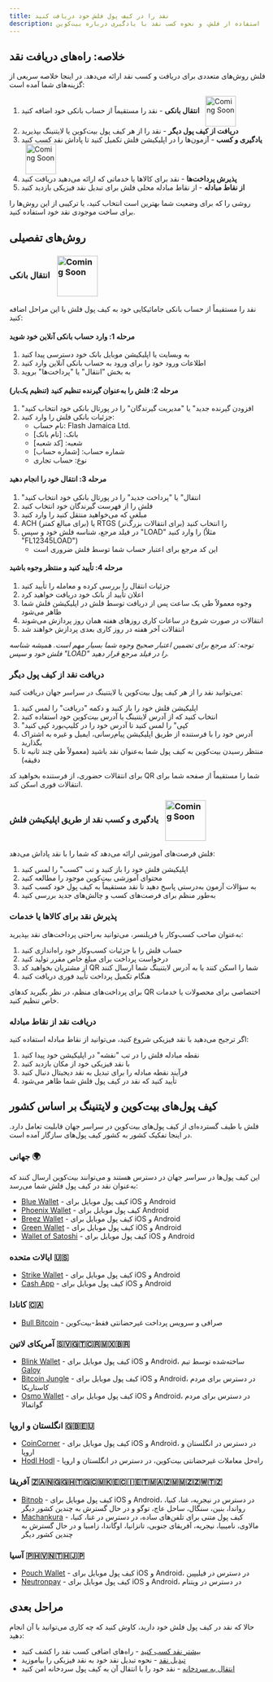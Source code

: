 ```yaml
---
title: نقد را در کیف پول فلش خود دریافت کنید
description: نحوه دریافت نقد از هر نقطه در جهان با استفاده از فلش، و نحوه کسب نقد با یادگیری درباره بیت‌کوین.
---
```


## خلاصه: راه‌های دریافت نقد

فلش روش‌های متعددی برای دریافت و کسب نقد ارائه می‌دهد. در اینجا خلاصه سریعی از گزینه‌های شما آمده است:

1. **انتقال بانکی** - نقد را مستقیماً از حساب بانکی خود اضافه کنید <img src="https://png.pngtree.com/png-clipart/20221211/ourmid/pngtree-coming-soon-banner-png-image_6519489.png" alt="Coming Soon" style="height: 60px; display: inline-block; vertical-align: middle; margin-left: 8px;">
2. **دریافت از کیف پول دیگر** - نقد را از هر کیف پول بیت‌کوین یا لایتنینگ بپذیرید
3. **یادگیری و کسب** - آزمون‌ها را در اپلیکیشن فلش تکمیل کنید تا پاداش نقد کسب کنید <img src="https://png.pngtree.com/png-clipart/20221211/ourmid/pngtree-coming-soon-banner-png-image_6519489.png" alt="Coming Soon" style="height: 60px; display: inline-block; vertical-align: middle; margin-left: 8px;">
4. **پذیرش پرداخت‌ها** - نقد برای کالاها یا خدماتی که ارائه می‌دهید دریافت کنید
5. **از نقاط مبادله** - از نقاط مبادله محلی فلش برای تبدیل نقد فیزیکی بازدید کنید

روشی را که برای وضعیت شما بهترین است انتخاب کنید، یا ترکیبی از این روش‌ها را برای ساخت موجودی نقد خود استفاده کنید.

## روش‌های تفصیلی

### انتقال بانکی <img src="https://png.pngtree.com/png-clipart/20221211/ourmid/pngtree-coming-soon-banner-png-image_6519489.png" alt="Coming Soon" style="height: 80px; display: inline-block; vertical-align: middle; margin-left: 10px;">

نقد را مستقیماً از حساب بانکی جامائیکایی خود به کیف پول فلش با این مراحل اضافه کنید:

#### مرحله 1: وارد حساب بانکی آنلاین خود شوید
1. به وبسایت یا اپلیکیشن موبایل بانک خود دسترسی پیدا کنید
2. اطلاعات ورود خود را برای ورود به حساب بانکی آنلاین وارد کنید
3. به بخش "انتقال" یا "پرداخت‌ها" بروید

#### مرحله 2: فلش را به‌عنوان گیرنده تنظیم کنید (تنظیم یک‌بار)
1. "افزودن گیرنده جدید" یا "مدیریت گیرندگان" را در پورتال بانکی خود انتخاب کنید
2. جزئیات بانکی فلش را وارد کنید:
   - نام حساب: Flash Jamaica Ltd.
   - بانک: [نام بانک]
   - شعبه: [کد شعبه]
   - شماره حساب: [شماره حساب]
   - نوع: حساب تجاری

#### مرحله 3: انتقال خود را انجام دهید
1. "انتقال" یا "پرداخت جدید" را در پورتال بانکی خود انتخاب کنید
2. فلش را از فهرست گیرندگان خود انتخاب کنید
3. مبلغی که می‌خواهید منتقل کنید را وارد کنید
4. ACH (برای مبالغ کمتر) یا RTGS (برای انتقالات بزرگ‌تر) را انتخاب کنید
5. در فیلد مرجع، شناسه فلش خود و سپس "LOAD" را وارد کنید (مثلاً "FL12345LOAD")
   - این کد مرجع برای اعتبار حساب شما توسط فلش ضروری است

#### مرحله 4: تأیید کنید و منتظر وجوه باشید
1. جزئیات انتقال را بررسی کرده و معامله را تأیید کنید
2. اعلان تأیید از بانک خود دریافت خواهید کرد
3. وجوه معمولاً طی یک ساعت پس از دریافت توسط فلش در اپلیکیشن فلش شما ظاهر می‌شود
4. انتقالات در صورت شروع در ساعات کاری روزهای هفته همان روز پردازش می‌شوند
5. انتقالات آخر هفته در روز کاری بعدی پردازش خواهند شد

*توجه: کد مرجع برای تضمین اعتبار صحیح وجوه شما بسیار مهم است. همیشه شناسه فلش خود و سپس "LOAD" را در فیلد مرجع قرار دهید.*

### دریافت نقد از کیف پول دیگر

می‌توانید نقد را از هر کیف پول بیت‌کوین یا لایتنینگ در سراسر جهان دریافت کنید:

1. اپلیکیشن فلش خود را باز کنید و دکمه "دریافت" را لمس کنید
2. انتخاب کنید که از آدرس لایتنینگ یا آدرس بیت‌کوین خود استفاده کنید
3. "کپی" را لمس کنید تا آدرس خود را در کلیپ‌بورد کپی کنید
4. آدرس خود را با فرستنده از طریق اپلیکیشن پیام‌رسانی، ایمیل و غیره به اشتراک بگذارید
5. منتظر رسیدن بیت‌کوین به کیف پول شما به‌عنوان نقد باشید (معمولاً طی چند ثانیه تا دقیقه)

برای انتقالات حضوری، از فرستنده بخواهید کد QR شما را مستقیماً از صفحه شما برای انتقالات فوری اسکن کند.

### یادگیری و کسب نقد از طریق اپلیکیشن فلش <img src="https://png.pngtree.com/png-clipart/20221211/ourmid/pngtree-coming-soon-banner-png-image_6519489.png" alt="Coming Soon" style="height: 80px; display: inline-block; vertical-align: middle; margin-left: 10px;">

فلش فرصت‌های آموزشی ارائه می‌دهد که شما را با نقد پاداش می‌دهد:

1. اپلیکیشن فلش خود را باز کنید و تب "کسب" را لمس کنید
2. محتوای آموزشی بیت‌کوین موجود را مطالعه کنید
3. به سؤالات آزمون به‌درستی پاسخ دهید تا نقد مستقیماً به کیف پول خود کسب کنید
4. به‌طور منظم برای فرصت‌های کسب و چالش‌های جدید بررسی کنید

### پذیرش نقد برای کالاها یا خدمات

به‌عنوان صاحب کسب‌وکار یا فریلنسر، می‌توانید به‌راحتی پرداخت‌های نقد بپذیرید:

1. حساب فلش را با جزئیات کسب‌وکار خود راه‌اندازی کنید
2. درخواست پرداخت برای مبلغ خاص مقرر تولید کنید
3. از مشتریان بخواهید کد QR شما را اسکن کنند یا به آدرس لایتنینگ شما ارسال کنند
4. هنگام تکمیل پرداخت تأیید فوری دریافت کنید

برای پرداخت‌های منظم، در نظر بگیرید کدهای QR اختصاصی برای محصولات یا خدمات خاص تنظیم کنید.

### دریافت نقد از نقاط مبادله

اگر ترجیح می‌دهید با نقد فیزیکی شروع کنید، می‌توانید از نقاط مبادله استفاده کنید:

1. نقطه مبادله فلش را در تب "نقشه" در اپلیکیشن خود پیدا کنید
2. با نقد فیزیکی خود از مکان بازدید کنید
3. فرآیند نقطه مبادله را برای تبدیل به نقد دیجیتال دنبال کنید
4. تأیید کنید که نقد در کیف پول فلش شما ظاهر می‌شود

## کیف پول‌های بیت‌کوین و لایتنینگ بر اساس کشور

فلش با طیف گسترده‌ای از کیف پول‌های بیت‌کوین در سراسر جهان قابلیت تعامل دارد. در اینجا تفکیک کشور به کشور کیف پول‌های سازگار آمده است.

### جهانی 🌍
این کیف پول‌ها در سراسر جهان در دسترس هستند و می‌توانند بیت‌کوین ارسال کنند که به‌عنوان نقد در کیف پول فلش شما می‌رسد:

- [Blue Wallet](https://bluewallet.io/) - کیف پول موبایل برای iOS و Android
- [Phoenix Wallet](https://phoenix.acinq.co/) - کیف پول موبایل برای Android
- [Breez Wallet](https://breez.technology/) - کیف پول موبایل برای iOS و Android
- [Green Wallet](https://blockstream.com/green/) - کیف پول موبایل برای iOS و Android
- [Wallet of Satoshi](https://www.walletofsatoshi.com/) - کیف پول موبایل برای iOS و Android

### ایالات متحده 🇺🇸
- [Strike Wallet](https://strike.me/) - کیف پول موبایل برای iOS و Android
- [Cash App](https://cash.app/) - کیف پول موبایل برای iOS و Android

### کانادا 🇨🇦
- [Bull Bitcoin](https://bullbitcoin.com/) - صرافی و سرویس پرداخت غیرحضانتی فقط-بیت‌کوین

### آمریکای لاتین 🇸🇻🇬🇹🇨🇷🇲🇽🇧🇷
- [Blink Wallet](https://blink.sv/) - کیف پول موبایل برای iOS و Android، ساخته‌شده توسط تیم [Galoy](https://galoy.io/)
- [Bitcoin Jungle](https://play.google.com/store/apps/details?id=app.bitcoinjungle.mobile) - کیف پول موبایل برای iOS و Android، در دسترس برای مردم کاستاریکا
- [Osmo Wallet](https://osmowallet.com/) - کیف پول موبایل برای iOS و Android، در دسترس برای مردم گواتمالا

### انگلستان و اروپا 🇬🇧🇪🇺
- [CoinCorner](https://www.coincorner.com/) - کیف پول موبایل برای iOS و Android، در دسترس در انگلستان و اروپا
- [Hodl Hodl](https://hodlhodl.com/) - راه‌حل معاملات غیرحضانتی بیت‌کوین، در دسترس در انگلستان و اروپا

### آفریقا 🇿🇦🇳🇬🇬🇭🇹🇬🇨🇲🇰🇪🇨🇮🇪🇹🇲🇦🇿🇲🇲🇿🇿🇼🇹🇿
- [Bitnob](https://bitnob.com/) - کیف پول موبایل برای iOS و Android، در دسترس در نیجریه، غنا، کنیا، رواندا، بنین، سنگال، ساحل عاج، توگو و در حال گسترش به چندین کشور دیگر
- [Machankura](https://8333.mobi) - کیف پول متنی برای تلفن‌های ساده، در دسترس در غنا، کنیا، مالاوی، نامیبیا، نیجریه، آفریقای جنوبی، تانزانیا، اوگاندا، زامبیا و در حال گسترش به چندین کشور دیگر

### آسیا 🇵🇭🇻🇳🇹🇭🇯🇵
- [Pouch Wallet](https://pouch.ph) - کیف پول موبایل برای iOS و Android، در دسترس در فیلیپین
- [Neutronpay](https://neutronpay.com/personal) - کیف پول موبایل برای iOS و Android، در دسترس در ویتنام

## مراحل بعدی

حالا که نقد در کیف پول فلش خود دارید، کاوش کنید که چه کاری می‌توانید با آن انجام دهید:

- [بیشتر نقد کسب کنید](guides/earn) - راه‌های اضافی کسب نقد را کشف کنید
- [تبدیل نقد](guides/cash-out) - نحوه تبدیل نقد خود به نقد فیزیکی را بیاموزید
- [انتقال به سردخانه](guides/sweep-to-cold-storage) - نقد خود را با انتقال آن به کیف پول سردخانه امن کنید